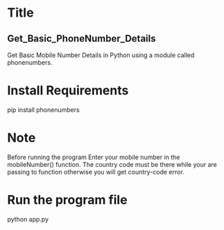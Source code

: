 # Title
## Get_Basic_PhoneNumber_Details
Get Basic Mobile Number Details in Python using a module called phonenumbers.

# Install Requirements
pip install phonenumbers 

# Note
Before running the program Enter your mobile number in the mobileNumber() function. 
The country code must be there while your are passing to function otherwise you will get country-code error.

# Run the program file 
python app.py





